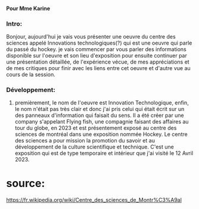 #### Pour Mme Karine

### Intro:
Bonjour, aujourd'hui je vais vous présenter une oeuvre du centre des sciences appelé Innovations technologiques(?) qui est une oeuvre qui parle du passé du hockey.
je vais commencer par vous parler des informations disponible sur l'oeuvre et son lieu d'exposition pour ensuite continuer par une présentation détaillée, de l'expérience vécue, de mes appréciations et de mes critiques pour finir avec les liens entre cet oeuvre et d'autre vue au cours de la session.

### Développement: 
1. premièrement, le nom de l'oeuvre est Innovation Technologique, enfin, le nom n'était pas très clair et donc j'ai pris celui qui était écrit sur un des panneaux d'information qui faisait du sens. Il a été créer par une company s'appelant Flying fish, une compagnie faisant des affaires au tour du globe, en 2023 et est présentement exposé au centre des sciences de montréal dans une exposition nommée Hockey. Le centre des sciences a pour mission la promotion du savoir et au développement de la culture scientifique et technique. C'est une exposition qui est de type temporaire et intérieur que j'ai visité le 12 Avril 2023.


















# source: 
https://fr.wikipedia.org/wiki/Centre_des_sciences_de_Montr%C3%A9al

